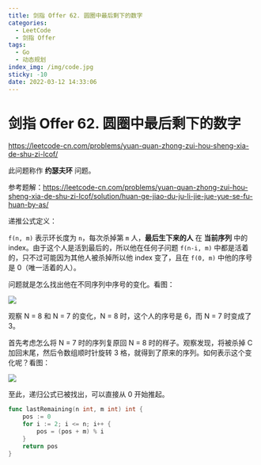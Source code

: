 ```yaml
---
title: 剑指 Offer 62. 圆圈中最后剩下的数字
categories:
  - LeetCode
  - 剑指 Offer
tags:
  - Go
  - 动态规划
index_img: /img/code.jpg
sticky: -10
date: 2022-03-12 14:33:06
---
```


# 剑指 Offer 62. 圆圈中最后剩下的数字

https://leetcode-cn.com/problems/yuan-quan-zhong-zui-hou-sheng-xia-de-shu-zi-lcof/

此问题称作 **约瑟夫环** 问题。

参考题解：https://leetcode-cn.com/problems/yuan-quan-zhong-zui-hou-sheng-xia-de-shu-zi-lcof/solution/huan-ge-jiao-du-ju-li-jie-jue-yue-se-fu-huan-by-as/

递推公式定义：

`f(n, m)` 表示环长度为 `n`，每次杀掉第 `m` 人，**最后生下来的人** 在 **当前序列** 中的 index。由于这个人是活到最后的，所以他在任何子问题 `f(n-i, m)` 中都是活着的，只不过可能因为其他人被杀掉所以他 index 变了，且在 `f(0, m)` 中他的序号是 0（唯一活着的人）。

问题就是怎么找出他在不同序列中序号的变化。看图：

![](https://pic.leetcode-cn.com/d7768194055df1c3d3f6b503468704606134231de62b4ea4b9bdeda7c58232f4-%E7%BA%A6%E7%91%9F%E5%A4%AB%E7%8E%AF1.png)

观察 N = 8 和 N = 7 的变化，N = 8 时，这个人的序号是 6，而 N = 7 时变成了 3。

首先考虑怎么将 N = 7 时的序列复原回 N = 8 时的样子。观察发现，将被杀掉 C 加回末尾，然后令数组顺时针旋转 3 格，就得到了原来的序列。如何表示这个变化呢？看图：

![](https://pic.leetcode-cn.com/68509352d82d4a19678ed67a5bde338f86c7d0da730e3a69546f6fa61fb0063c-%E7%BA%A6%E7%91%9F%E5%A4%AB%E7%8E%AF2.png)

至此，递归公式已被找出，可以直接从 0 开始推起。

```go
func lastRemaining(n int, m int) int {
    pos := 0
    for i := 2; i <= n; i++ {
        pos = (pos + m) % i
    }
    return pos
}
```
